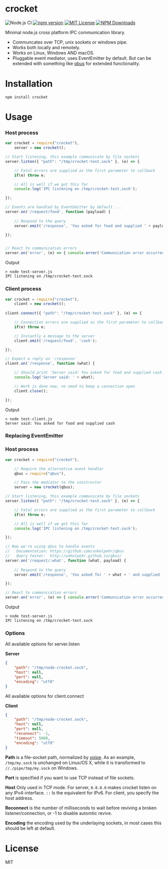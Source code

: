 # crocket

![Node.js CI](https://github.com/Hexagon/crocket/workflows/Node.js%20CI/badge.svg?branch=master) [![npm version](https://badge.fury.io/js/crocket.svg)](https://badge.fury.io/js/crocket) [![MIT License](https://img.shields.io/badge/license-MIT-blue.svg)](https://github.com/Hexagon/crocket/blob/master/LICENSE) [![NPM Downloads](https://img.shields.io/npm/dm/crocket.svg)](https://www.npmjs.org/package/crocket)

Minimal node.js cross platform IPC communication library.

* Communcates over TCP, unix sockets or windows pipe.
* Works both locally and remotely.
* Works on Linux, Windows AND macOS.
* Pluggable event mediator, uses EventEmitter by default. But can be extended with something like [qbus](https://www.npmjs.com/package/qbus) for extended functionality.


# Installation

```npm install crocket```

# Usage

### Host process

```javascript
var crocket = require("crocket"),
	server = new crocket();

// Start listening, this example communicate by file sockets
server.listen({ "path": "/tmp/crocket-test.sock" }, (e) => { 

	// Fatal errors are supplied as the first parameter to callback
	if(e) throw e; 

	// All is well if we got this far
	console.log('IPC listening on /tmp/crocket-test.sock');

});

// Events are handled by EventEmitter by default ...
server.on('/request/food', function (payload) {
	
	// Respond to the query
	server.emit('/response', 'You asked for food and supplied ' + payload);

});


// React to communication errors
server.on('error', (e) => { console.error('Communication error occurred: ', e); });
```

Output

```
> node test-server.js
IPC listening on /tmp/crocket-test.sock
```

### Client process

```javascript
var crocket = require("crocket"),
	client = new crocket();
	
client.connect({ "path": "/tmp/crocket-test.sock" }, (e) => { 

    // Connection errors are supplied as the first parameter to callback
    if(e) throw e; 

    // Instantly a message to the server
    client.emit('/request/food', 'cash');

});

// Expect a reply on '/response'
client.on('/response', function (what) {

    // Should print 'Server said: You asked for food and supplied cash'
    console.log('Server said: ' + what);

    // Work is done now, no need to keep a connection open
    client.close();

});
```

Output

```
> node test-client.js
Server said: You asked for food and supplied cash
```

### Replacing EventEmitter

### Host process

```javascript
var crocket = require("crocket"),

	// Require the alternative event handler
	qbus = require("qbus"),

	// Pass the mediator to the constructor
	server = new crocket(qbus);

// Start listening, this example communicate by file sockets
server.listen({ "path": "/tmp/crocket-test.sock" }, (e) => { 

	// Fatal errors are supplied as the first parameter to callback
	if(e) throw e; 

	// All is well if we got this far
	console.log('IPC listening on /tmp/crocket-test.sock');

});

// Now we're using qbus to handle events
//   Documentation:	https://github.com/unkelpehr/qbus
//   Query tester: 	http://unkelpehr.github.io/qbus/
server.on('/request/:what', function (what, payload) {
	
	// Respond to the query
	server.emit('/response', 'You asked for ' + what + ' and supplied ' + payload);

});

// React to communication errors
server.on('error', (e) => { console.error('Communication error occurred: ', e); });
```

Output

```
> node test-server.js
IPC listening on /tmp/crocket-test.sock
```


### Options

All available options for server.listen

**Server**
```json
{
	"path": "/tmp/node-crocket.sock",
	"host": null,
	"port": null,
	"encoding": "utf8"
}
```

All available options for client.connect

**Client**
```json
{
	"path": "/tmp/node-crocket.sock",
	"host": null,
	"port": null,
	"reconnect": -1,
	"timeout": 5000,
	"encoding": "utf8"
}
```

**Path** is a file-socket path, normalized by [xpipe](https://www.npmjs.com/package/xpipe). As an example, ```/tmp/my.sock``` is unchanged on Linux/OS X, while it is transformed to ```//./pipe/tmp/my.sock``` on Windows.

**Port** is specified if you want to use TCP instead of file sockets.

**Host** Only used in TCP mode. For server, ```0.0.0.0``` makes crocket listen on any IPv4-interface. ```::``` Is the equivalent for IPv6. For client, you specify the host address.

**Reconnect** is the number of milliseconds to wait before reviving a broken listener/connection, or -1 to disable automtic revive.

**Encoding** the encoding used by the underlaying sockets, in most cases this should be left at default.


# License

MIT
